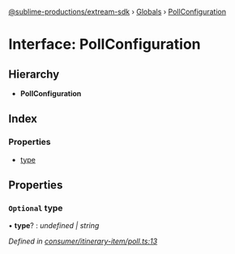 [@sublime-productions/extream-sdk](../README.md) › [Globals](../globals.md) › [PollConfiguration](pollconfiguration.md)

# Interface: PollConfiguration

## Hierarchy

* **PollConfiguration**

## Index

### Properties

* [type](pollconfiguration.md#optional-type)

## Properties

### `Optional` type

• **type**? : *undefined | string*

*Defined in [consumer/itinerary-item/poll.ts:13](https://github.com/Extream-SaaS/ex-sdk/blob/991f539/src/consumer/itinerary-item/poll.ts#L13)*
